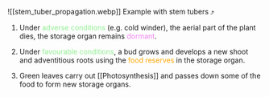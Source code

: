 ![[stem_tuber_propagation.webp]]
Example with stem tubers ⤴

1. Under <span style="color: lightgreen">adverse conditions</span> (e.g. cold winder), the aerial part of the plant dies, the storage organ remains <span style="color: violet">dormant</span>.

2. Under <span style="color: lightgreen">favourable conditions</span>, a bud grows and develops a new shoot and adventitious roots using the <span style="color: orange">food reserves</span> in the storage organ.

3. Green leaves carry out [[Photosynthesis]] and passes down some of the food to form new storage organs.
